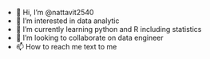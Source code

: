 - 👋 Hi, I’m @nattavit2540
- 👀 I’m interested in data analytic 
- 🌱 I’m currently learning python and R including statistics 
- 💞️ I’m looking to collaborate on data engineer
- 📫 How to reach me text to me

<!---
nattavit2540/nattavit2540 is a ✨ special ✨ repository because its `README.md` (this file) appears on your GitHub profile.
You can click the Preview link to take a look at your changes.
--->
